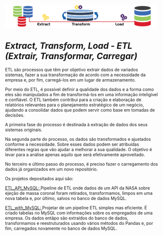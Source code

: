 <img src="banner.jpg"/>

# *Extract, Transform, Load - ETL (Extrair, Transformar, Carregar)*

ETL são processos que têm por objetivo extrair dados de variados sistemas, 
fazer a sua transformação de acordo com a necessidade da empresa e, por fim, carregá-los em um lugar de armazenamento.

Por meio do ETL, é possível definir a qualidade dos dados e a forma como eles são manipulados a fim de transformá-los em uma informação inteligível e confiável.
O ETL também contribui para a criação e elaboração de relatórios relevantes para o planejamento estratégico de um negócio, 
ajudando a consolidar dados que podem servir como base em tomadas de decisões.

A primeira fase do processo é destinada à extração de dados dos seus sistemas originais.

Na segunda parte do processo, os dados são transformados e ajustados conforme a necessidade.
Sobre esses dados podem ser atribuídas diferentes regras que vão ajudar a melhorar a sua qualidade. 
O objetivo é levar para a análise apenas aquilo que será efetivamente aproveitado.

No terceiro e último passo do processo, é preciso fazer o carregamento dos dados já organizados em um novo repositório.

Os projetos depositados aqui são:

<a href="https://github.com/MichelinJV/E_T_L/blob/master/ETL_API_MySQL.ipynb">ETL_API_MySQL: </a>
Pipeline de ETL onde dados de um API da NASA sobre ejeção de massa coronal foram retirados, transformamos, limpos em uma nova tabela e, 
por último, salvos no banco de dados MySQL.


<a href="https://github.com/MichelinJV/E_T_L/blob/master/ETL_with_MySQL.ipynb">ETL_with_MySQL: </a>
Projetar de um pipeline ETL simples mas eficiente. É criado tabelas no MySQL com informações sobre os empregados de uma empresa.
Os dados entãpo são extraídos do banco de dados, transformamos e reestruturados usando vários métodos do Pandas e, por fim, carregados novamente no banco de dados MySQL.
